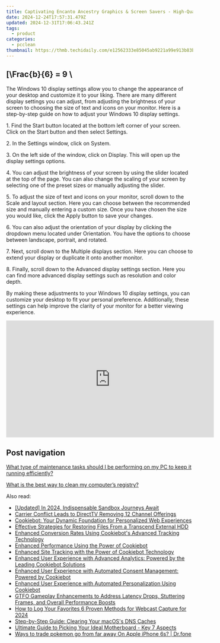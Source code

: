 ```yaml
---
title: Captivating Encanto Ancestry Graphics & Screen Savers - High-Quality Designs From YL Software
date: 2024-12-24T17:57:31.479Z
updated: 2024-12-31T17:06:43.241Z
tags:
  - product
categories:
  - pcclean
thumbnail: https://thmb.techidaily.com/e12562333e85045ab9221a99e913b83b793150ee785e5f59fee7c9f18bec3976.png
---
```


## \[\Frac{b}{6} = 9 \

The Windows 10 display settings allow you to change the appearance of your desktop and customize it to your liking. There are many different display settings you can adjust, from adjusting the brightness of your screen to choosing the size of text and icons on your monitor. Here is a step-by-step guide on how to adjust your Windows 10 display settings. 

1\. Find the Start button located at the bottom left corner of your screen. Click on the Start button and then select Settings.

2\. In the Settings window, click on System.

3\. On the left side of the window, click on Display. This will open up the display settings options. 

4\. You can adjust the brightness of your screen by using the slider located at the top of the page. You can also change the scaling of your screen by selecting one of the preset sizes or manually adjusting the slider.

5\. To adjust the size of text and icons on your monitor, scroll down to the Scale and layout section. Here you can choose between the recommended size and manually entering a custom size. Once you have chosen the size you would like, click the Apply button to save your changes.

6\. You can also adjust the orientation of your display by clicking the dropdown menu located under Orientation. You have the options to choose between landscape, portrait, and rotated.

7\. Next, scroll down to the Multiple displays section. Here you can choose to extend your display or duplicate it onto another monitor.

8\. Finally, scroll down to the Advanced display settings section. Here you can find more advanced display settings such as resolution and color depth. 

By making these adjustments to your Windows 10 display settings, you can customize your desktop to fit your personal preference. Additionally, these settings can help improve the clarity of your monitor for a better viewing experience.

<!-- affiliate ads begin -->
<iframe width="560" height="315" src="https://www.youtube.com/embed/ASUEYpqSP5E?si=0KOZxrTVexTuUkRn" title="YouTube video player" frameborder="0" allow="accelerometer; autoplay; clipboard-write; encrypted-media; gyroscope; picture-in-picture; web-share" referrerpolicy="strict-origin-when-cross-origin" allowfullscreen></iframe>
<!-- affiliate ads end -->

## Post navigation

[What type of maintenance tasks should I be performing on my PC to keep it running efficiently?](https://tools.techidaily.com/pcclean/products/)

[What is the best way to clean my computer’s registry?](https://tools.techidaily.com/pcclean/products/)

<ins class="adsbygoogle"
     style="display:block"
     data-ad-format="autorelaxed"
     data-ad-client="ca-pub-7571918770474297"
     data-ad-slot="1223367746"></ins>

<ins class="adsbygoogle"
     style="display:block"
     data-ad-client="ca-pub-7571918770474297"
     data-ad-slot="8358498916"
     data-ad-format="auto"
     data-full-width-responsive="true"></ins>

<span class="atpl-alsoreadstyle">Also read:</span>
<div><ul>
<li><a href="https://remote-screen-capture.techidaily.com/updated-in-2024-indispensable-sandbox-journeys-await/"><u>[Updated] In 2024, Indispensable Sandbox Journeys Await</u></a></li>
<li><a href="https://media-tips.techidaily.com/carrier-conflict-leads-to-directtv-removing-12-channel-offerings/"><u>Carrier Conflict Leads to DirectTV Removing 12 Channel Offerings</u></a></li>
<li><a href="https://some-tips.techidaily.com/cookiebot-your-dynamic-foundation-for-personalized-web-experiences/"><u>Cookiebot: Your Dynamic Foundation for Personalized Web Experiences</u></a></li>
<li><a href="https://solve-howtos.techidaily.com/effective-strategies-for-restoring-files-from-a-transcend-external-hdd/"><u>Effective Strategies for Restoring Files From a Transcend External HDD</u></a></li>
<li><a href="https://discover-best.techidaily.com/enhanced-conversion-rates-using-cookiebots-advanced-tracking-technology/"><u>Enhanced Conversion Rates Using Cookiebot's Advanced Tracking Technology</u></a></li>
<li><a href="https://discover-best.techidaily.com/enhanced-performance-using-the-power-of-cookiebot/"><u>Enhanced Performance Using the Power of Cookiebot</u></a></li>
<li><a href="https://discover-best.techidaily.com/enhanced-site-tracking-with-the-power-of-cookiebot-technology/"><u>Enhanced Site Tracking with the Power of Cookiebot Technology</u></a></li>
<li><a href="https://discover-best.techidaily.com/enhanced-user-experience-with-advanced-analytics-powered-by-the-leading-cookiebot-solutions/"><u>Enhanced User Experience with Advanced Analytics: Powered by the Leading Cookiebot Solutions</u></a></li>
<li><a href="https://discover-best.techidaily.com/enhanced-user-experience-with-automated-consent-management-powered-by-cookiebot/"><u>Enhanced User Experience with Automated Consent Management: Powered by Cookiebot</u></a></li>
<li><a href="https://discover-best.techidaily.com/enhanced-user-experience-with-automated-personalization-using-cookiebot/"><u>Enhanced User Experience with Automated Personalization Using Cookiebot</u></a></li>
<li><a href="https://win-blog.techidaily.com/gtfo-gameplay-enhancements-to-address-latency-drops-stuttering-frames-and-overall-performance-boosts/"><u>GTFO Gameplay Enhancements to Address Latency Drops, Stuttering Frames, and Overall Performance Boosts</u></a></li>
<li><a href="https://some-knowledge.techidaily.com/how-to-log-your-favorites-6-proven-methods-for-webcast-capture-for-2024/"><u>How to Log Your Favorites 6 Proven Methods for Webcast Capture for 2024</u></a></li>
<li><a href="https://tech-recovery.techidaily.com/step-by-step-guide-clearing-your-macoss-dns-caches/"><u>Step-by-Step Guide: Clearing Your macOS's DNS Caches</u></a></li>
<li><a href="https://techtrends.techidaily.com/1722878433396-ultimate-guide-to-picking-your-ideal-motherboard-key-7-aspects/"><u>Ultimate Guide to Picking Your Ideal Motherboard - Key 7 Aspects</u></a></li>
<li><a href="https://ios-pokemon-go.techidaily.com/ways-to-trade-pokemon-go-from-far-away-on-apple-iphone-6s-drfone-by-drfone-virtual-ios/"><u>Ways to trade pokemon go from far away On Apple iPhone 6s? | Dr.fone</u></a></li>
</ul></div>

